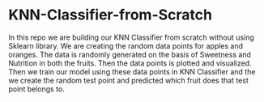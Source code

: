 # KNN-Classifier-from-Scratch
In this repo we are building our KNN Classifier from scratch without using Sklearn library.
We are creating the random data points for apples and oranges. The data is randomly generated on the basis of Sweetness and Nutrition in both the fruits. Then the data points is plotted and visualized. Then we train our model using these data points in KNN Classifier and the we create the random test point and predicted which fruit does that test point belongs to.

